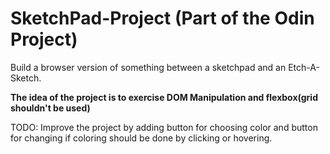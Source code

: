 # SketchPad-Project (Part of the Odin Project)
Build a browser version of something between a sketchpad and an Etch-A-Sketch.

**The idea of the project is to exercise DOM Manipulation and flexbox(grid shouldn't be used)**

TODO: Improve the project by adding button for choosing color and button for changing if coloring should be done by clicking or hovering.
